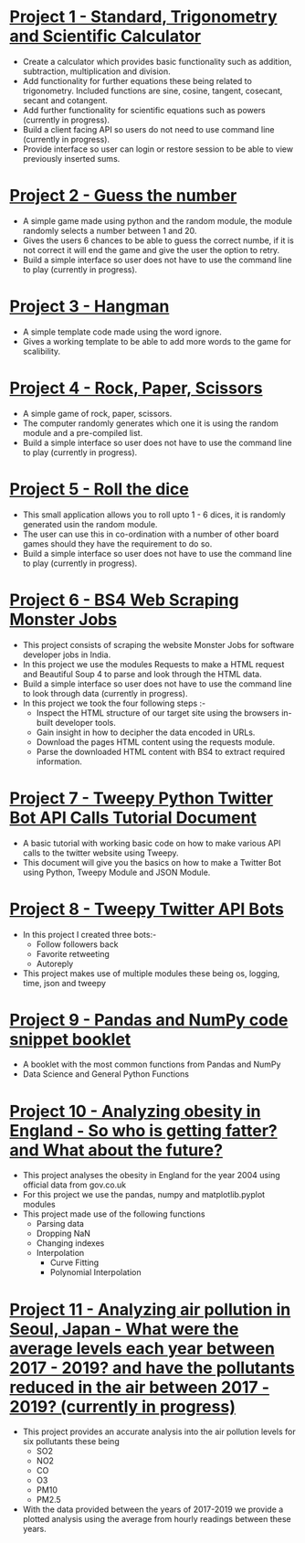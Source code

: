 # [Project 1 - Standard, Trigonometry and Scientific Calculator](https://github.com/ssgalla/python-code-practice/blob/master/basic-calculator.py)
* Create a calculator which provides basic functionality such as addition, subtraction, multiplication and division.
* Add functionality for further equations these being related to trigonometry. Included functions are sine, cosine, tangent, cosecant, secant and cotangent.
* Add further functionality for scientific equations such as powers (currently in progress).
* Build a client facing API so users do not need to use command line (currently in progress).
* Provide interface so user can login or restore session to be able to view previously inserted sums.

# [Project 2 - Guess the number](https://github.com/ssgalla/python-code-practice/blob/master/basic-guessthenumber.py)
* A simple game made using python and the random module, the module randomly selects a number between 1 and 20.
* Gives the users 6 chances to be able to guess the correct numbe, if it is not correct it will end the game and give the user the option to retry.
* Build a simple interface so user does not have to use the command line to play (currently in progress).

# [Project 3 - Hangman](https://github.com/ssgalla/python-code-practice/blob/master/basic_hangman.py)
* A simple template code made using the word ignore. 
* Gives a working template to be able to add more words to the game for scalibility. 

# [Project 4 - Rock, Paper, Scissors](https://github.com/ssgalla/python-code-practice/blob/master/basic_rockpaperscissors.py)
* A simple game of rock, paper, scissors.
* The computer randomly generates which one it is using the random module and a pre-compiled list. 
* Build a simple interface so user does not have to use the command line to play (currently in progress).

# [Project 5 - Roll the dice](https://github.com/ssgalla/python-code-practice/blob/master/basic_rollthedice.py)
* This small application allows you to roll upto 1 - 6 dices, it is randomly generated usin the random module. 
* The user can use this in co-ordination with a number of other board games should they have the requirement to do so. 
* Build a simple interface so user does not have to use the command line to play (currently in progress). 

# [Project 6 - BS4 Web Scraping Monster Jobs](https://github.com/ssgalla/python-code-practice/blob/master/basic-webscraper-monsterjobs.py)
* This project consists of scraping the website Monster Jobs for software developer jobs in India.
* In this project we use the modules Requests to make a HTML request and Beautiful Soup 4 to parse and look through the HTML data.
* Build a simple interface so user does not have to use the command line to look through data (currently in progress).
* In this project we took the four following steps :-
  * Inspect the HTML structure of our target site using the browsers in-built developer tools.
  * Gain insight in how to decipher the data encoded in URLs.
  * Download the pages HTML content using the requests module.
  * Parse the downloaded HTML content with BS4 to extract required information.

# [Project 7 - Tweepy Python Twitter Bot API Calls Tutorial Document](https://github.com/ssgalla/python-code-practice/blob/master/basic_twitter_tweepy_tutorial.py)
* A basic tutorial with working basic code on how to make various API calls to the twitter website using Tweepy.
* This document will give you the basics on how to make a Twitter Bot using Python, Tweepy Module and JSON Module.

# [Project 8 - Tweepy Twitter API Bots](https://github.com/ssgalla/python-code-practice/tree/master/tweepy_twitter_bot)
* In this project I created three bots:-
  * Follow followers back
  * Favorite retweeting
  * Autoreply 
* This project makes use of multiple modules these being os, logging, time, json and tweepy

# [Project 9 - Pandas and NumPy code snippet booklet](https://github.com/ssgalla/python-code-practice/tree/master/pandas_dataframe)
* A booklet with the most common functions from Pandas and NumPy
* Data Science and General Python Functions

# [Project 10 - Analyzing obesity in England - So who is getting fatter? and What about the future?](https://github.com/ssgalla/python-code-practice/tree/master/analyzing_obesity_uk)
* This project analyses the obesity in England for the year 2004 using official data from gov.co.uk
* For this project we use the pandas, numpy and matplotlib.pyplot modules
* This project made use of the following functions
  * Parsing data
  * Dropping NaN
  * Changing indexes
  * Interpolation
    * Curve Fitting
    * Polynomial Interpolation

# [Project 11 - Analyzing air pollution in Seoul, Japan - What were the average levels each year between 2017 - 2019? and have the pollutants reduced in the air between 2017 - 2019? (currently in progress)]()
* This project provides an accurate analysis into the air pollution levels for six pollutants these being
  * SO2
  * NO2
  * CO
  * O3
  * PM10
  * PM2.5
* With the data provided between the years of 2017-2019 we provide a plotted analysis using the average from hourly readings between these years.
